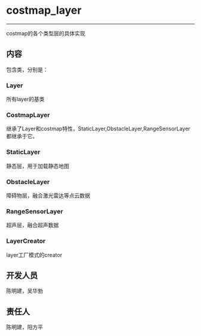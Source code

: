 # costmap_layer

------
costmap的各个类型层的具体实现

## 内容

包含类，分别是：

### Layer
所有layer的基类

### CostmapLayer
继承了Layer和costmap特性，StaticLayer,ObstacleLayer,RangeSensorLayer都继承于它。

### StaticLayer
静态层，用于加载静态地图

### ObstacleLayer
障碍物层，融合激光雷达等点云数据

### RangeSensorLayer
超声层，融合超声数据

### LayerCreator
layer工厂模式的creator

## 开发人员
陈明建，吴华勃

## 责任人
陈明建，阳方平
